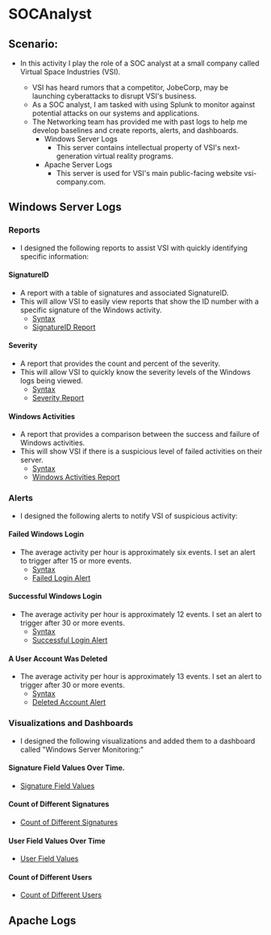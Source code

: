 # SOCAnalyst


## Scenario:
- In this activity I play the role of a SOC analyst at a small company called Virtual Space Industries (VSI).

  - VSI has heard rumors that a competitor, JobeCorp, may be launching cyberattacks to disrupt VSI's business.
  - As a SOC analyst, I am tasked with using Splunk to monitor against potential attacks on our systems and applications.
  - The Networking team has provided me with past logs to help me develop baselines and create reports, alerts, and dashboards.
    - Windows Server Logs
      - This server contains intellectual property of VSI's next-generation virtual reality programs.
    - Apache Server Logs
      - This server is used for VSI's main public-facing website vsi-company.com.

## Windows Server Logs


### Reports
  - I designed the following reports to assist VSI with quickly identifying specific information:

#### SignatureID
  - A report with a table of signatures and associated SignatureID.
  - This will allow VSI to easily view reports that show the ID number with a specific signature of the Windows activity.
    - [Syntax](Images/signatureID1.png)
    - [SignatureID Report](Images/signatureID2.png)

#### Severity
  - A report that provides the count and percent of the severity.
  - This will allow VSI to quickly know the severity levels of the Windows logs being viewed.
    - [Syntax](Images/severity1.png)
    - [Severity Report](Images/severity2.png)

#### Windows Activities
  - A report that provides a comparison between the success and failure of Windows activities.
  - This will show VSI if there is a suspicious level of failed activities on their server.
    - [Syntax](Images/windows1.png)
    - [Windows Activities Report](Images/windows2.png)


### Alerts
  - I designed the following alerts to notify VSI of suspicious activity:

#### Failed Windows Login
- The average activity per hour is approximately six events. I set an alert to trigger after 15 or more events.
  - [Syntax](Images/failed1.png)
  - [Failed Login Alert](Images/failed2.png)

#### Successful Windows Login
- The average activity per hour is approximately 12 events. I set an alert to trigger after 30 or more events.
  - [Syntax](Images/success1.png)
  - [Successful Login Alert](Images/success2.png)

#### A User Account Was Deleted
  - The average activity per hour is approximately 13 events. I set an alert to trigger after 30 or more events.  
    - [Syntax](Images/deleted1.png)
    - [Deleted Account Alert](Images/deleted2.png)



### Visualizations and Dashboards
  - I designed the following visualizations and added them to a dashboard called "Windows Server Monitoring:"

#### Signature Field Values Over Time.
  - [Signature Field Values](Images/sig1.png)

#### Count of Different Signatures
  - [Count of Different Signatures](Images/sig2.png)

#### User Field Values Over Time
  - [User Field Values](Images/user1.png)

#### Count of Different Users
  - [Count of Different Users](Images/user2.png)




## Apache Logs
